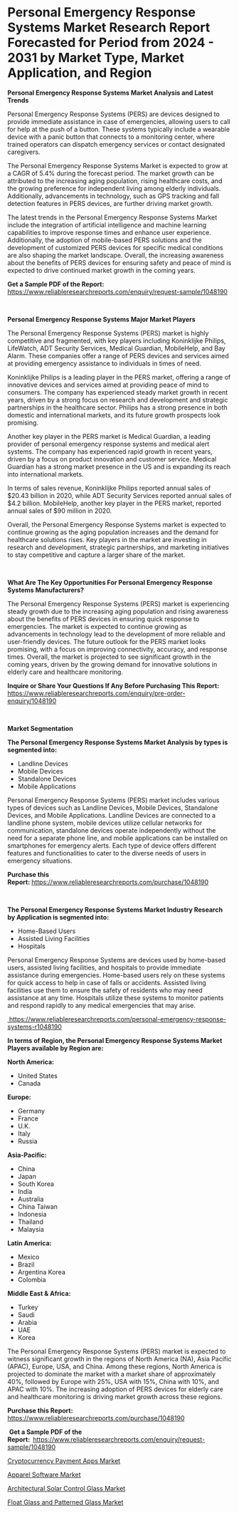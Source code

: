 <p><h1>Personal Emergency Response Systems Market Research Report Forecasted for Period from 2024 -  2031 by Market Type, Market Application, and Region</h1></p><p><strong>Personal Emergency Response Systems Market Analysis and Latest Trends</strong></p>
<p><p>Personal Emergency Response Systems (PERS) are devices designed to provide immediate assistance in case of emergencies, allowing users to call for help at the push of a button. These systems typically include a wearable device with a panic button that connects to a monitoring center, where trained operators can dispatch emergency services or contact designated caregivers.</p><p>The Personal Emergency Response Systems Market is expected to grow at a CAGR of 5.4% during the forecast period. The market growth can be attributed to the increasing aging population, rising healthcare costs, and the growing preference for independent living among elderly individuals. Additionally, advancements in technology, such as GPS tracking and fall detection features in PERS devices, are further driving market growth.</p><p>The latest trends in the Personal Emergency Response Systems Market include the integration of artificial intelligence and machine learning capabilities to improve response times and enhance user experience. Additionally, the adoption of mobile-based PERS solutions and the development of customized PERS devices for specific medical conditions are also shaping the market landscape. Overall, the increasing awareness about the benefits of PERS devices for ensuring safety and peace of mind is expected to drive continued market growth in the coming years.</p></p>
<p><strong>Get a Sample PDF of the Report:&nbsp;</strong> <a href="https://www.reliableresearchreports.com/enquiry/request-sample/1048190">https://www.reliableresearchreports.com/enquiry/request-sample/1048190</a></p>
<p>&nbsp;</p>
<p><strong>Personal Emergency Response Systems Major Market Players</strong></p>
<p><p>The Personal Emergency Response Systems (PERS) market is highly competitive and fragmented, with key players including Koninklijke Philips, LifeWatch, ADT Security Services, Medical Guardian, MobileHelp, and Bay Alarm. These companies offer a range of PERS devices and services aimed at providing emergency assistance to individuals in times of need.</p><p>Koninklijke Philips is a leading player in the PERS market, offering a range of innovative devices and services aimed at providing peace of mind to consumers. The company has experienced steady market growth in recent years, driven by a strong focus on research and development and strategic partnerships in the healthcare sector. Philips has a strong presence in both domestic and international markets, and its future growth prospects look promising.</p><p>Another key player in the PERS market is Medical Guardian, a leading provider of personal emergency response systems and medical alert systems. The company has experienced rapid growth in recent years, driven by a focus on product innovation and customer service. Medical Guardian has a strong market presence in the US and is expanding its reach into international markets.</p><p>In terms of sales revenue, Koninklijke Philips reported annual sales of $20.43 billion in 2020, while ADT Security Services reported annual sales of $4.2 billion. MobileHelp, another key player in the PERS market, reported annual sales of $90 million in 2020.</p><p>Overall, the Personal Emergency Response Systems market is expected to continue growing as the aging population increases and the demand for healthcare solutions rises. Key players in the market are investing in research and development, strategic partnerships, and marketing initiatives to stay competitive and capture a larger share of the market.</p></p>
<p>&nbsp;</p>
<p><strong>What Are The Key Opportunities For Personal Emergency Response Systems Manufacturers?</strong></p>
<p><p>The Personal Emergency Response Systems (PERS) market is experiencing steady growth due to the increasing aging population and rising awareness about the benefits of PERS devices in ensuring quick response to emergencies. The market is expected to continue growing as advancements in technology lead to the development of more reliable and user-friendly devices. The future outlook for the PERS market looks promising, with a focus on improving connectivity, accuracy, and response times. Overall, the market is projected to see significant growth in the coming years, driven by the growing demand for innovative solutions in elderly care and healthcare monitoring.</p></p>
<p><strong>Inquire or Share Your Questions If Any Before Purchasing This Report:</strong> <a href="https://www.reliableresearchreports.com/enquiry/pre-order-enquiry/1048190">https://www.reliableresearchreports.com/enquiry/pre-order-enquiry/1048190</a></p>
<p>&nbsp;</p>
<p><strong>Market Segmentation</strong></p>
<p><strong>The Personal Emergency Response Systems Market Analysis by types is segmented into:</strong></p>
<p><ul><li>Landline Devices</li><li>Mobile Devices</li><li>Standalone Devices</li><li>Mobile Applications</li></ul></p>
<p><p>Personal Emergency Response Systems (PERS) market includes various types of devices such as Landline Devices, Mobile Devices, Standalone Devices, and Mobile Applications. Landline Devices are connected to a landline phone system, mobile devices utilize cellular networks for communication, standalone devices operate independently without the need for a separate phone line, and mobile applications can be installed on smartphones for emergency alerts. Each type of device offers different features and functionalities to cater to the diverse needs of users in emergency situations.</p></p>
<p><strong>Purchase this Report:&nbsp;</strong><a href="https://www.reliableresearchreports.com/purchase/1048190">https://www.reliableresearchreports.com/purchase/1048190</a></p>
<p>&nbsp;</p>
<p><strong>The Personal Emergency Response Systems Market Industry Research by Application is segmented into:</strong></p>
<p><ul><li>Home-Based Users</li><li>Assisted Living Facilities</li><li>Hospitals</li></ul></p>
<p><p>Personal Emergency Response Systems are devices used by home-based users, assisted living facilities, and hospitals to provide immediate assistance during emergencies. Home-based users rely on these systems for quick access to help in case of falls or accidents. Assisted living facilities use them to ensure the safety of residents who may need assistance at any time. Hospitals utilize these systems to monitor patients and respond rapidly to any medical emergencies that may arise.</p></p>
<p><a href="https://www.reliableresearchreports.com/personal-emergency-response-systems-r1048190">&nbsp;https://www.reliableresearchreports.com/personal-emergency-response-systems-r1048190</a></p>
<p><strong>In terms of Region, the Personal Emergency Response Systems Market Players available by Region are:</strong></p>
<p>
    <p> <strong> North America: </strong>
        <ul>
            <li>United States</li>
            <li>Canada</li>
        </ul>
        </p> 
    <p> <strong> Europe: </strong>
        <ul>
            <li>Germany</li>
            <li>France</li>
            <li>U.K.</li>
            <li>Italy</li>
            <li>Russia</li>
        </ul>
        </p> 
    <p> <strong> Asia-Pacific: </strong>
        <ul>
            <li>China</li>
            <li>Japan</li>
            <li>South Korea</li>
            <li>India</li>
            <li>Australia</li>
            <li>China Taiwan</li>
            <li>Indonesia</li>
            <li>Thailand</li>
            <li>Malaysia</li>
        </ul>
        </p> 
    <p> <strong> Latin America: </strong>
        <ul>
            <li>Mexico</li>
            <li>Brazil</li>
            <li>Argentina Korea</li>
            <li>Colombia</li>
        </ul>
        </p> 
    <p> <strong> Middle East & Africa: </strong>
        <ul>
            <li>Turkey</li>
            <li>Saudi</li>
            <li>Arabia</li>
            <li>UAE</li>
            <li>Korea</li>
        </ul>
    </p>
    </p>
<p><p>The Personal Emergency Response Systems (PERS) market is expected to witness significant growth in the regions of North America (NA), Asia Pacific (APAC), Europe, USA, and China. Among these regions, North America is projected to dominate the market with a market share of approximately 40%, followed by Europe with 25%, USA with 15%, China with 10%, and APAC with 10%. The increasing adoption of PERS devices for elderly care and healthcare monitoring is driving market growth across these regions.</p></p>
<p><strong>Purchase this Report: </strong><a href="https://www.reliableresearchreports.com/purchase/1048190">https://www.reliableresearchreports.com/purchase/1048190</a></p>
<p>&nbsp;<strong>Get a Sample PDF of the Report:&nbsp;&nbsp;</strong><a href="https://www.reliableresearchreports.com/enquiry/request-sample/1048190">https://www.reliableresearchreports.com/enquiry/request-sample/1048190</a></p>
<p><strong></strong></p>
<p><p><a href="https://github.com/cameroneffertz/Market-Research-Report-List-1/blob/main/cryptocurrency-payment-apps-market.md">Cryptocurrency Payment Apps Market</a></p><p><a href="https://github.com/MyrticeDare2023/Market-Research-Report-List-1/blob/main/apparel-software-market.md">Apparel Software Market</a></p><p><a href="https://www.linkedin.com/pulse/global-architectural-solar-control-glass-market-types-applications-nqime?trackingId=c2QzO0Q%2FZBSH9aA4njchbQ%3D%3D">Architectural Solar Control Glass Market</a></p><p><a href="https://www.linkedin.com/pulse/decoding-float-glass-patterned-market-deep-dive-latest-trends-vhj2e">Float Glass and Patterned Glass Market</a></p></p>
